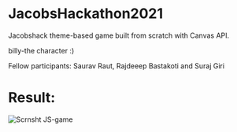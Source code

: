 # JacobsHackathon2021

Jacobshack theme-based game built from scratch with Canvas API.

billy-the character :)

Fellow participants: Saurav Raut, Rajdeeep Bastakoti and Suraj Giri

# Result:

![Scrnsht JS-game](https://user-images.githubusercontent.com/92953798/157540687-d9da96b5-851a-415a-bf00-35126ac0fd7b.png)

